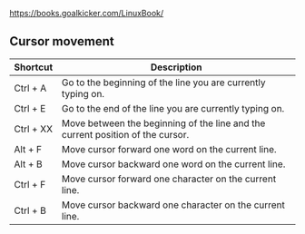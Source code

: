 
https://books.goalkicker.com/LinuxBook/

## Cursor movement

| Shortcut | Description |
|----------|-------------|
| Ctrl + A | Go to the beginning of the line you are currently typing on. |
| Ctrl + E | Go to the end of the line you are currently typing on. |
| Ctrl + XX | Move between the beginning of the line and the current position of the cursor. |
| Alt + F | Move cursor forward one word on the current line.
| Alt + B | Move cursor backward one word on the current line.
| Ctrl + F | Move cursor forward one character on the current line.
| Ctrl + B | Move cursor backward one character on the current line.
